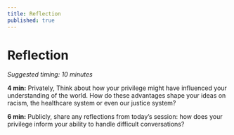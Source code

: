 ```yaml
---
title: Reflection
published: true
---
```


# Reflection
_Suggested timing: 10 minutes_

**4 min:** Privately, Think about how your privilege might have influenced your understanding of the world. How do these advantages shape your ideas on racism, the healthcare system or even our justice system?

**6 min:** Publicly, share any reflections from today’s session: how does your privilege inform your ability to handle difficult conversations? 
